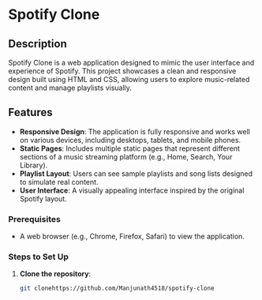 # Spotify Clone

## Description
Spotify Clone is a web application designed to mimic the user interface and experience of Spotify. This project showcases a clean and responsive design built using HTML and CSS, allowing users to explore music-related content and manage playlists visually.

## Features
- **Responsive Design**: The application is fully responsive and works well on various devices, including desktops, tablets, and mobile phones.
- **Static Pages**: Includes multiple static pages that represent different sections of a music streaming platform (e.g., Home, Search, Your Library).
- **Playlist Layout**: Users can see sample playlists and song lists designed to simulate real content.
- **User Interface**: A visually appealing interface inspired by the original Spotify layout.


### Prerequisites
- A web browser (e.g., Chrome, Firefox, Safari) to view the application.

### Steps to Set Up
1. **Clone the repository**:
   ```bash
   git clonehttps://github.com/Manjunath4518/spotify-clone